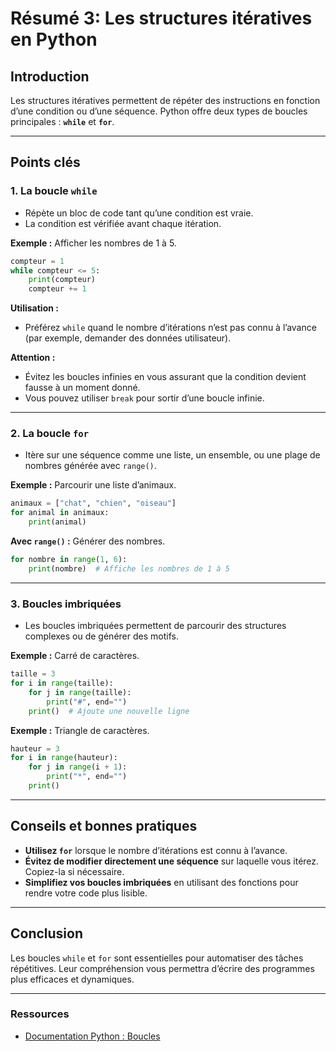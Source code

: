 # Résumé 3: Les structures itératives en Python

## Introduction

Les structures itératives permettent de répéter des instructions en fonction d’une condition ou d’une séquence. Python offre deux types de boucles principales : **`while`** et **`for`**.

---

## Points clés

### 1. **La boucle `while`**
- Répète un bloc de code tant qu’une condition est vraie.
- La condition est vérifiée avant chaque itération.

**Exemple :** Afficher les nombres de 1 à 5.
```python
compteur = 1
while compteur <= 5:
    print(compteur)
    compteur += 1
```

**Utilisation :**
- Préférez `while` quand le nombre d’itérations n’est pas connu à l’avance (par exemple, demander des données utilisateur).

**Attention :**
- Évitez les boucles infinies en vous assurant que la condition devient fausse à un moment donné.
- Vous pouvez utiliser `break` pour sortir d’une boucle infinie.

---

### 2. **La boucle `for`**
- Itère sur une séquence comme une liste, un ensemble, ou une plage de nombres générée avec `range()`.

**Exemple :** Parcourir une liste d’animaux.
```python
animaux = ["chat", "chien", "oiseau"]
for animal in animaux:
    print(animal)
```

**Avec `range()` :** Générer des nombres.
```python
for nombre in range(1, 6):
    print(nombre)  # Affiche les nombres de 1 à 5
```

---

### 3. **Boucles imbriquées**
- Les boucles imbriquées permettent de parcourir des structures complexes ou de générer des motifs.

**Exemple :** Carré de caractères.
```python
taille = 3
for i in range(taille):
    for j in range(taille):
        print("#", end="")
    print()  # Ajoute une nouvelle ligne
```

**Exemple :** Triangle de caractères.
```python
hauteur = 3
for i in range(hauteur):
    for j in range(i + 1):
        print("*", end="")
    print()
```

---

## Conseils et bonnes pratiques

- **Utilisez `for`** lorsque le nombre d’itérations est connu à l’avance.
- **Évitez de modifier directement une séquence** sur laquelle vous itérez. Copiez-la si nécessaire.
- **Simplifiez vos boucles imbriquées** en utilisant des fonctions pour rendre votre code plus lisible.

---

## Conclusion

Les boucles `while` et `for` sont essentielles pour automatiser des tâches répétitives. Leur compréhension vous permettra d’écrire des programmes plus efficaces et dynamiques.

---

### Ressources
- [Documentation Python : Boucles](https://docs.python.org/3/tutorial/controlflow.html#for-statements)
